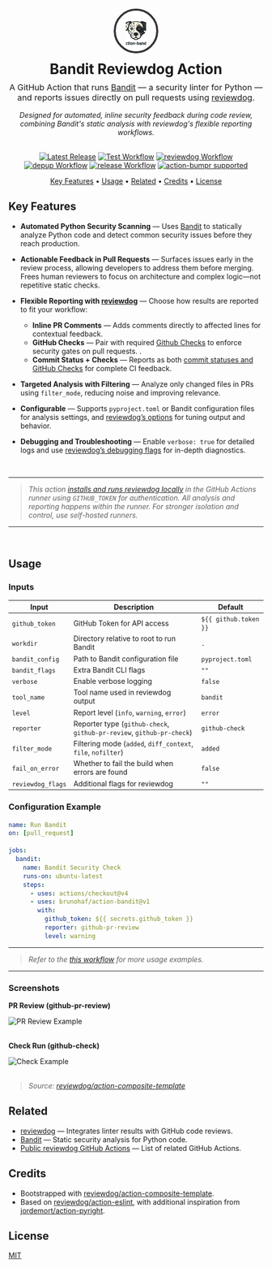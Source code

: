 <h1 align="center" style="margin-bottom: 0.3em;">
  <div style="width: 80px; height: 80px; border-radius: 50%; border: 4px solid #333; margin: 0 auto 0.5em; display: flex; align-items: center; justify-content: center; overflow: hidden;">
    <img src="docs/action-bandit-logo.png" alt="Bandit Reviewdog Action Logo" style="width: 50%; height: 100%; object-fit: cover;">
  </div>
  Bandit Reviewdog Action
</h1>

<h3 align="center" style="margin-top: 0; font-weight: 400;">
  A GitHub Action that runs <a href="https://github.com/PyCQA/bandit" target="_blank" rel="noopener noreferrer">Bandit</a> — a security linter for Python — and reports issues directly on pull requests using <a href="https://github.com/reviewdog/reviewdog" target="_blank" rel="noopener noreferrer">reviewdog</a>.
</h3>

<div align="center" style="font-style: italic">
  Designed for automated, inline security feedback during code review, combining Bandit's static analysis with reviewdog's flexible reporting workflows.
</div>

<br>

<p align="center">
  <a href="#"><img src="https://img.shields.io/github/v/release/brunohaf/action-bandit?logo=github&sort=semver" alt="Latest Release"></a>
  <a href="#"><img src="https://github.com/brunohaf/action-bandit/workflows/Test/badge.svg" alt="Test Workflow"></a>
  <a href="#"><img src="https://github.com/brunohaf/action-bandit/workflows/reviewdog/badge.svg" alt="reviewdog Workflow"></a>
  <a href="#"><img src="https://github.com/brunohaf/action-bandit/workflows/depup/badge.svg" alt="depup Workflow"></a>
  <a href="#"><img src="https://github.com/brunohaf/action-bandit/workflows/release/badge.svg" alt="release Workflow"></a>
  <a href="https://github.com/haya14busa/action-bumpr"><img src="https://img.shields.io/badge/bumpr-supported-ff69b4?logo=github" alt="action-bumpr supported"></a>
</p>

<p align="center">
  <a href="#key-features">Key Features</a> •
  <a href="#usage">Usage</a> •
  <a href="#related">Related</a> •
  <a href="#credits">Credits</a> •
  <a href="#license">License</a>
</p>

## Key Features

* **Automated Python Security Scanning** — Uses [Bandit](https://github.com/PyCQA/bandit) to statically analyze Python code and detect common security issues before they reach production.
* **Actionable Feedback in Pull Requests** — Surfaces issues early in the review process, allowing developers to address them before merging. Frees human reviewers to focus on architecture and complex logic—not repetitive static checks.
* **Flexible Reporting with [reviewdog](https://github.com/reviewdog/reviewdog)** — Choose how results are reported to fit your workflow:

  * **Inline PR Comments** — Adds comments directly to affected lines for contextual feedback.
  * **GitHub Checks** — Pair with required [Github Checks](https://docs.github.com/en/pull-requests/collaborating-with-pull-requests/collaborating-on-repositories-with-code-quality-features/about-status-checks#checks) to enforce security gates on pull requests. .
  * **Commit Status + Checks** — Reports as both [commit statuses and GitHub Checks](https://docs.github.com/en/pull-requests/collaborating-with-pull-requests/collaborating-on-repositories-with-code-quality-features/about-status-checks#types-of-status-checks-on-github) for complete CI feedback.
* **Targeted Analysis with Filtering** — Analyze only changed files in PRs using `filter_mode`, reducing noise and improving relevance.
* **Configurable** — Supports `pyproject.toml` or Bandit configuration files for analysis settings, and [reviewdog’s options](https://github.com/reviewdog/reviewdog?tab=readme-ov-file) for tuning output and behavior.
* **Debugging and Troubleshooting** — Enable `verbose: true` for detailed logs and use [reviewdog’s debugging flags](https://github.com/reviewdog/reviewdog?tab=readme-ov-file#debugging) for in-depth diagnostics.

<br>

---

> *This action [installs and runs reviewdog locally](https://github.com/reviewdog/reviewdog?tab=readme-ov-file#option-2-install-reviewdog-github-apps) in the GitHub Actions runner using `GITHUB_TOKEN` for authentication. All analysis and reporting happens within the runner. For stronger isolation and control, use self-hosted runners.*

---
<br>

## Usage

### Inputs

| Input             | Description                                                           | Default               |
| ----------------- | --------------------------------------------------------------------- | --------------------- |
| `github_token`    | GitHub Token for API access                                           | `${{ github.token }}` |
| `workdir`         | Directory relative to root to run Bandit                              | `.`                   |
| `bandit_config`   | Path to Bandit configuration file                                     | `pyproject.toml`      |
| `bandit_flags`    | Extra Bandit CLI flags                                                | `""`                  |
| `verbose`         | Enable verbose logging                                                | `false`               |
| `tool_name`       | Tool name used in reviewdog output                                    | `bandit`              |
| `level`           | Report level (`info`, `warning`, `error`)                             | `error`               |
| `reporter`        | Reporter type (`github-check`, `github-pr-review`, `github-pr-check`) | `github-check`        |
| `filter_mode`     | Filtering mode (`added`, `diff_context`, `file`, `nofilter`)          | `added`               |
| `fail_on_error`   | Whether to fail the build when errors are found                       | `false`               |
| `reviewdog_flags` | Additional flags for reviewdog                                        | `""`                  |

### Configuration Example

```yaml
name: Run Bandit
on: [pull_request]

jobs:
  bandit:
    name: Bandit Security Check
    runs-on: ubuntu-latest
    steps:
      - uses: actions/checkout@v4
      - uses: brunohaf/action-bandit@v1
        with:
          github_token: ${{ secrets.github_token }}
          reporter: github-pr-review
          level: warning
```

---
> *Refer to the [this workflow](https://github.com/brunohaf/action-bandit/blob/main/.github/workflows/test.yml) for more usage examples.*
---


### Screenshots

**PR Review (github-pr-review)**  
<div>
  <img src="https://user-images.githubusercontent.com/3797062/73162963-4b8e2b00-4132-11ea-9a3f-f9c6f624c79f.png" alt="PR Review Example" width="600"/><br>
</div>
<br>

**Check Run (github-check)**  
<div>
  <img src="https://user-images.githubusercontent.com/3797062/73163032-70829e00-4132-11ea-8481-f213a37db354.png" alt="Check Example" width="600"/>
</div>
<br>

> *Source: <a href="https://github.com/reviewdog/action-composite-template/blob/main/README.md">reviewdog/action-composite-template</a>*

## Related

* [reviewdog](https://github.com/reviewdog/reviewdog) — Integrates linter results with GitHub code reviews.
* [Bandit](https://github.com/PyCQA/bandit) — Static security analysis for Python code.
* [Public reviewdog GitHub Actions](https://github.com/reviewdog/reviewdog?tab=readme-ov-file#public-reviewdog-github-actions) — List of related GitHub Actions.

## Credits


* Bootstrapped with [reviewdog/action-composite-template](https://github.com/reviewdog/action-composite-template).
* Based on [reviewdog/action-eslint](https://github.com/reviewdog/action-eslint), with additional inspiration from [jordemort/action-pyright](https://github.com/jordemort/action-pyright).

## License

[MIT](LICENSE)
